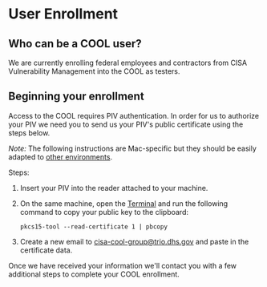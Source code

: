 # User Enrollment #
<!-- markdownlint-disable MD026 -->

## Who can be a COOL user? ##

We are currently enrolling federal employees and contractors from CISA
Vulnerability Management into the COOL as testers.

## Beginning your enrollment ##

Access to the COOL requires PIV authentication.  In order for us to authorize
your PIV we need you to send us your PIV's public certificate using the steps
below.

*Note:* The following instructions are Mac-specific but they should be easily
adapted to [other environments](https://i.redd.it/lsq21vitcfq21.jpg).

Steps:

1. Insert your PIV into the reader attached to your machine.
1. On the same machine, open the
[Terminal](https://support.apple.com/guide/terminal/welcome/mac) and run the
following command to copy your public key to the clipboard:

    ```console
    pkcs15-tool --read-certificate 1 | pbcopy
    ```

1. Create a new email to
[cisa-cool-group@trio.dhs.gov](mailto:cisa-cool-group@trio.dhs.gov?subject=[GitHub]%20COOL%20Access%20Request)
and paste in the certificate data.

Once we have received your information we'll contact you with a few additional
steps to complete your COOL enrollment.
